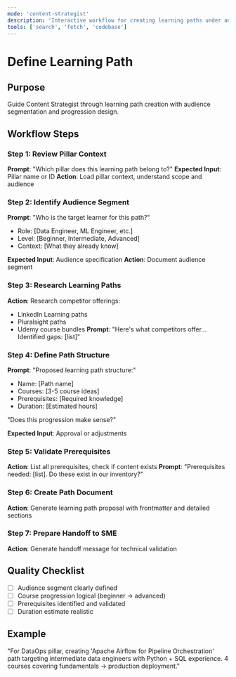 ```yaml
---
mode: 'content-strategist'
description: 'Interactive workflow for creating learning paths under an approved pillar'
tools: ['search', 'fetch', 'codebase']
---
```


# Define Learning Path

## Purpose
Guide Content Strategist through learning path creation with audience segmentation and progression design.

## Workflow Steps

### Step 1: Review Pillar Context
**Prompt**: "Which pillar does this learning path belong to?"
**Expected Input**: Pillar name or ID
**Action**: Load pillar context, understand scope and audience

### Step 2: Identify Audience Segment
**Prompt**: "Who is the target learner for this path?"
- Role: [Data Engineer, ML Engineer, etc.]
- Level: [Beginner, Intermediate, Advanced]
- Context: [What they already know]

**Expected Input**: Audience specification
**Action**: Document audience segment

### Step 3: Research Learning Paths
**Action**: Research competitor offerings:
- LinkedIn Learning paths
- Pluralsight paths
- Udemy course bundles
**Prompt**: "Here's what competitors offer... Identified gaps: [list]"

### Step 4: Define Path Structure
**Prompt**: "Proposed learning path structure:"
- Name: [Path name]
- Courses: [3-5 course ideas]
- Prerequisites: [Required knowledge]
- Duration: [Estimated hours]

"Does this progression make sense?"

**Expected Input**: Approval or adjustments

### Step 5: Validate Prerequisites
**Action**: List all prerequisites, check if content exists
**Prompt**: "Prerequisites needed: [list]. Do these exist in our inventory?"

### Step 6: Create Path Document
**Action**: Generate learning path proposal with frontmatter and detailed sections

### Step 7: Prepare Handoff to SME
**Action**: Generate handoff message for technical validation

## Quality Checklist
- [ ] Audience segment clearly defined
- [ ] Course progression logical (beginner → advanced)
- [ ] Prerequisites identified and validated
- [ ] Duration estimate realistic

## Example
"For DataOps pillar, creating 'Apache Airflow for Pipeline Orchestration' path targeting intermediate data engineers with Python + SQL experience. 4 courses covering fundamentals → production deployment."
